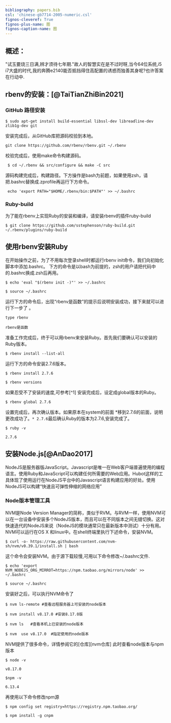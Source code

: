 ```yaml
---
bibliography: papers.bib
csl: 'chinese-gb7714-2005-numeric.csl'
fignos-cleveref: True
fignos-plus-name: 图
fignos-caption-name: 图
---
```


## 概述：
"试玉要烧三日满,辨才须待七年期."故人的智慧实在是不过时呀,当今64位系统,i5 <!--more-->i7大盛的时代,我的奔腾e2140能否抵挡得住高配置的诱惑而独善其身呢?也许答案在行动中.

## rbenv的安装：[@TaiTianZhiBin2021]
### GitHub 路径安装

``$ sudo apt-get install build-essential libssl-dev libreadline-dev zlib1g-dev git``

安装完成后，从GitHub库把源码校验到本地。

``git clone https://github.com/rbenv/rbenv.git ~/.rbenv``

校验完成后，使用make命令构建源码。

`` $ cd ~/.rbenv && src/configure && make -C src``

源码构建完成后，构建路径。下方操作是bash为前题，如果使用zsh，请把.bashrc替换成.zprofile再运行下方命令。

`` echo 'export PATH="$HOME/.rbenv/bin:$PATH"' >> ~/.bashrc``

### Ruby-build
为了能在rbenv上实现Ruby的安装和编译，请安装rbenv的插件ruby-build

``$ git clone https://github.com/sstephenson/ruby-build.git ~/.rbenv/plugins/ruby-build``


## 使用rbenv安装Ruby
在开始操作之前，为了不用每次登录shell时都运行rbenv init命令，我们向初始化脚本中添加.bashrc。
下方的命令是以bash为前提的，zsh的用户请把代码中的.bashrc换成.zsh后再用。

``$ echo 'eval "$(rbenv init -)"' >> ~/.bashrc``

``$ source ~/.bashrc``

运行下方的命令后，出现“rbenv是函数”的提示后说明安装成功，接下来就可以进行下一步了 。

`type rbenv`

`rbenv是函数`

准备工作完成后，终于可以用rbenv来安装Ruby。首先我们要确认可以安装的Ruby版本。

``$ rbenv install --list-all``

运行下方的命令安装2.7.6版本。

`$ rbenv install 2.7.6`

`$ rbenv versions`

如果忍受不了安装的速度,可参考[^1]
安装完成后，设定成global版本的Ruby。

`$ rbenv global 2.7.6`

设置完成后，再次确认版本。如果原本在system的前面 *移到2.7.6的前面，说明更改成功了。`* 2.7.6`最后确认Ruby的版本为2.7.6,安装完成了。

`$ ruby -v`

`2.7.6`

## 安装Node.js[@AnDao2017]
NodeJS是服务器版JavaScript。Javascript是唯一在Web客户端普遍使用的编程语言。使用Ruby和JavaScript可以构建任何所需要的Web应用。Hubot这样的工具体现了使用运行在NodeJS平台中的Javascript语言构建应用的好处。使用NodeJS可以构建“快速且可弹性伸缩的网络应用”
### Node版本管理工具
NVM是Node Version Manager的简称，类似于RVM。与RVM一样，使用NVM可以在一台设备中安装多个NodeJS版本，而且可以在不同版本之间无缝切换。这对快速迭代的NodeJS来说（NodeJS的模块通常只在最新版本中测试）十分有用。NVM可以运行在OS X 和linux中。在shell终端里执行下述命令，安装NVM。

`$ curl -o- https://raw.githubusercontent.com/nvm-sh/nvm/v0.39.1/install.sh | bash`

这个命令会安装NVM。由于源下载较慢,可用以下命令修改~/.bashrc文件.

`$ echo 'export NVM_NODEJS_ORG_MIRROT=https://npm.taobao.org/mirrors/node' >> ~/.bashrc`

`$ source ~/.bashrc`


安装好之后，可以执行NVM命令了

`$ nvm ls-remote #查看远程服务器上可安装的node版本`

`$ nvm install v8.17.0 #安装8.17.0版 `

`$ nvm ls   #查看本机上已安装的node版本`

`$ nvm  use v8.17.0  #指定使用的node版本`

NVM提供了很多命令，详情参阅它的[仓库][nvm仓库]
此时查看node版本与npm 版本

`$ node -v`

`v8.17.0`

`$npm -v`

`6.13.4`


再使用以下命令修改npm源

`$ npm config set registry=https://registry.npm.taobao.org/`

`$ npm install -g cnpm`


